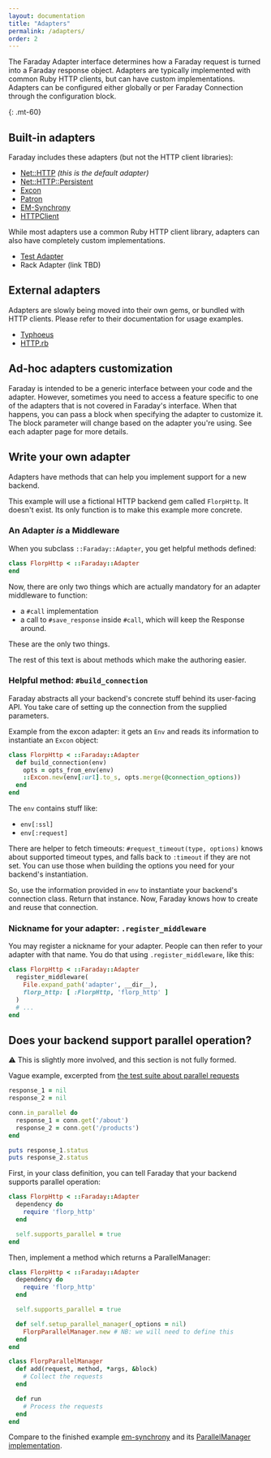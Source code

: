```yaml
---
layout: documentation
title: "Adapters"
permalink: /adapters/
order: 2
---
```


The Faraday Adapter interface determines how a Faraday request is turned into
a Faraday response object. Adapters are typically implemented with common Ruby
HTTP clients, but can have custom implementations. Adapters can be configured
either globally or per Faraday Connection through the configuration block.

{: .mt-60}
## Built-in adapters

Faraday includes these adapters (but not the HTTP client libraries):

* [Net::HTTP][net_http] _(this is the default adapter)_
* [Net::HTTP::Persistent][persistent]
* [Excon][excon]
* [Patron][patron]
* [EM-Synchrony][em-synchrony]
* [HTTPClient][httpclient]

While most adapters use a common Ruby HTTP client library, adapters can also
have completely custom implementations.

* [Test Adapter][testing]
* Rack Adapter (link TBD)

## External adapters

Adapters are slowly being moved into their own gems, or bundled with HTTP clients.
Please refer to their documentation for usage examples.

* [Typhoeus][typhoeus]
* [HTTP.rb][faraday-http]

## Ad-hoc adapters customization

Faraday is intended to be a generic interface between your code and the adapter.
However, sometimes you need to access a feature specific to one of the adapters that is not covered in Faraday's interface.
When that happens, you can pass a block when specifying the adapter to customize it.
The block parameter will change based on the adapter you're using. See each adapter page for more details.

## Write your own adapter

Adapters have methods that can help you implement support for a new backend.

This example will use a fictional HTTP backend gem called `FlorpHttp`. It doesn't
exist. Its only function is to make this example more concrete.

### An Adapter _is_ a Middleware

When you subclass `::Faraday::Adapter`, you get helpful methods defined:

```ruby
class FlorpHttp < ::Faraday::Adapter
end
```

Now, there are only two things which are actually mandatory for an adapter middleware to function:

- a `#call` implementation
- a call to `#save_response` inside `#call`, which will keep the Response around.

These are the only two things.

The rest of this text is about methods which make the authoring easier.

### Helpful method: `#build_connection`

Faraday abstracts all your backend's concrete stuff behind its user-facing API.
You take care of setting up the connection from the supplied parameters.

Example from the excon adapter: it gets an `Env` and reads its information
to instantiate an `Excon` object:

```ruby
class FlorpHttp < ::Faraday::Adapter
  def build_connection(env)
    opts = opts_from_env(env)
    ::Excon.new(env[:url].to_s, opts.merge(@connection_options))
  end
end
```

The `env` contains stuff like:

- `env[:ssl]`
- `env[:request]`

There are helper to fetch timeouts: `#request_timeout(type, options)` knows
about supported timeout types, and falls back to `:timeout` if they are not set.
You can use those when building the options you need for your backend's instantiation.

So, use the information provided in `env` to instantiate your backend's connection class.
Return that instance. Now, Faraday knows how to create and reuse that connection.

### Nickname for your adapter: `.register_middleware`

You may register a nickname for your adapter. People can then refer to your adapter with that name.
You do that using `.register_middleware`, like this:

```ruby
class FlorpHttp < ::Faraday::Adapter
  register_middleware(
    File.expand_path('adapter', __dir__),
    florp_http: [ :FlorpHttp, 'florp_http' ]
  )
  # ...
end
```

## Does your backend support parallel operation?

:warning: This is slightly more involved, and this section is not fully formed.

Vague example, excerpted from [the test suite about parallel requests](https://github.com/lostisland/faraday/blob/master/spec/support/shared_examples/request_method.rb#L179)

```ruby
response_1 = nil
response_2 = nil

conn.in_parallel do
  response_1 = conn.get('/about')
  response_2 = conn.get('/products')
end

puts response_1.status
puts response_2.status
```

First, in your class definition, you can tell Faraday that your backend supports parallel operation:

```ruby
class FlorpHttp < ::Faraday::Adapter
  dependency do
    require 'florp_http'
  end

  self.supports_parallel = true
end
```

Then, implement a method which returns a ParallelManager:

```ruby
class FlorpHttp < ::Faraday::Adapter
  dependency do
    require 'florp_http'
  end

  self.supports_parallel = true

  def self.setup_parallel_manager(_options = nil)
    FlorpParallelManager.new # NB: we will need to define this
  end
end

class FlorpParallelManager
  def add(request, method, *args, &block)
    # Collect the requests
  end

  def run
    # Process the requests
  end
end
```

Compare to the finished example [em-synchrony](https://github.com/lostisland/faraday/blob/master/lib/faraday/adapter/em_synchrony.rb) and its [ParallelManager implementation](https://github.com/lostisland/faraday/blob/master/lib/faraday/adapter/em_synchrony/parallel_manager.rb).

[net_http]:     ./net-http
[persistent]:   ./net-http-persistent
[excon]:        ./excon
[patron]:       ./patron
[em-synchrony]: ./em-synchrony
[httpclient]:   ./httpclient
[typhoeus]:     https://github.com/typhoeus/typhoeus/blob/master/lib/typhoeus/adapters/faraday.rb
[faraday-http]: https://github.com/lostisland/faraday-http
[testing]:      ./testing
